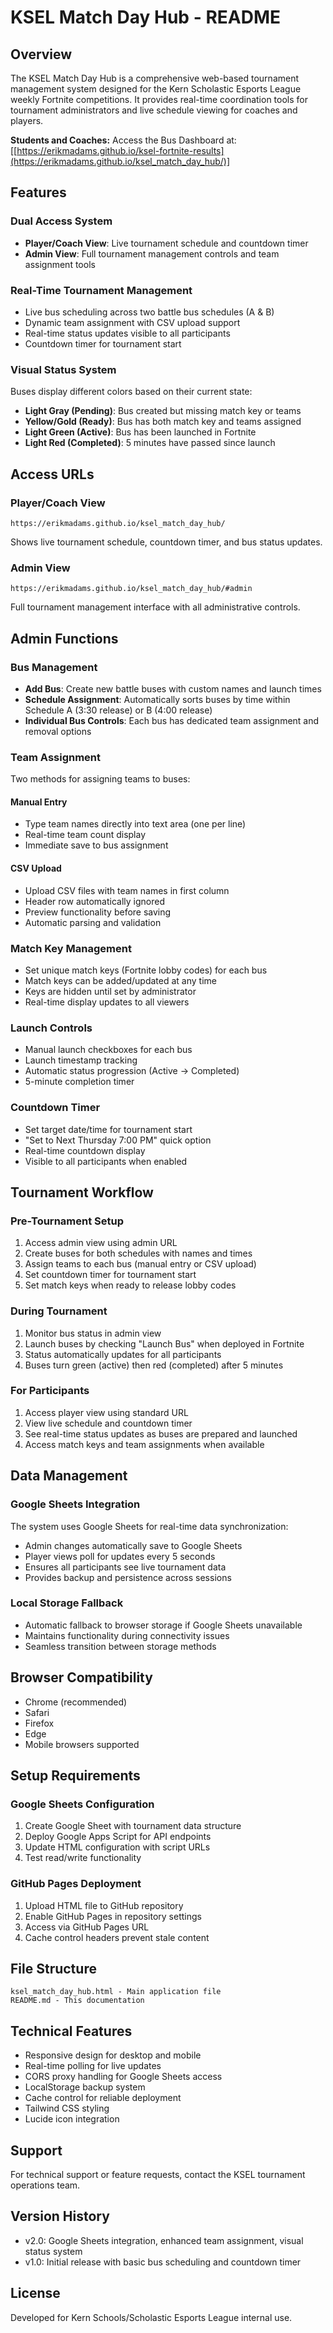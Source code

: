 # KSEL Match Day Hub - README

## Overview
The KSEL Match Day Hub is a comprehensive web-based tournament management system designed for the Kern Scholastic Esports League weekly Fortnite competitions. It provides real-time coordination tools for tournament administrators and live schedule viewing for coaches and players.

**Students and Coaches:** Access the Bus Dashboard at: [[https://erikmadams.github.io/ksel-fortnite-results](https://erikmadams.github.io/ksel_match_day_hub/)]

## Features

### Dual Access System
- **Player/Coach View**: Live tournament schedule and countdown timer
- **Admin View**: Full tournament management controls and team assignment tools

### Real-Time Tournament Management
- Live bus scheduling across two battle bus schedules (A & B)
- Dynamic team assignment with CSV upload support
- Real-time status updates visible to all participants
- Countdown timer for tournament start

### Visual Status System
Buses display different colors based on their current state:
- **Light Gray (Pending)**: Bus created but missing match key or teams
- **Yellow/Gold (Ready)**: Bus has both match key and teams assigned  
- **Light Green (Active)**: Bus has been launched in Fortnite
- **Light Red (Completed)**: 5 minutes have passed since launch

## Access URLs

### Player/Coach View
```
https://erikmadams.github.io/ksel_match_day_hub/
```
Shows live tournament schedule, countdown timer, and bus status updates.

### Admin View
```
https://erikmadams.github.io/ksel_match_day_hub/#admin
```
Full tournament management interface with all administrative controls.

## Admin Functions

### Bus Management
- **Add Bus**: Create new battle buses with custom names and launch times
- **Schedule Assignment**: Automatically sorts buses by time within Schedule A (3:30 release) or B (4:00 release)
- **Individual Bus Controls**: Each bus has dedicated team assignment and removal options

### Team Assignment
Two methods for assigning teams to buses:

#### Manual Entry
- Type team names directly into text area (one per line)
- Real-time team count display
- Immediate save to bus assignment

#### CSV Upload
- Upload CSV files with team names in first column
- Header row automatically ignored
- Preview functionality before saving
- Automatic parsing and validation

### Match Key Management
- Set unique match keys (Fortnite lobby codes) for each bus
- Match keys can be added/updated at any time
- Keys are hidden until set by administrator
- Real-time display updates to all viewers

### Launch Controls
- Manual launch checkboxes for each bus
- Launch timestamp tracking
- Automatic status progression (Active → Completed)
- 5-minute completion timer

### Countdown Timer
- Set target date/time for tournament start
- "Set to Next Thursday 7:00 PM" quick option
- Real-time countdown display
- Visible to all participants when enabled

## Tournament Workflow

### Pre-Tournament Setup
1. Access admin view using admin URL
2. Create buses for both schedules with names and times
3. Assign teams to each bus (manual entry or CSV upload)
4. Set countdown timer for tournament start
5. Set match keys when ready to release lobby codes

### During Tournament
1. Monitor bus status in admin view
2. Launch buses by checking "Launch Bus" when deployed in Fortnite
3. Status automatically updates for all participants
4. Buses turn green (active) then red (completed) after 5 minutes

### For Participants
1. Access player view using standard URL
2. View live schedule and countdown timer
3. See real-time status updates as buses are prepared and launched
4. Access match keys and team assignments when available

## Data Management

### Google Sheets Integration
The system uses Google Sheets for real-time data synchronization:
- Admin changes automatically save to Google Sheets
- Player views poll for updates every 5 seconds
- Ensures all participants see live tournament data
- Provides backup and persistence across sessions

### Local Storage Fallback
- Automatic fallback to browser storage if Google Sheets unavailable
- Maintains functionality during connectivity issues
- Seamless transition between storage methods

## Browser Compatibility
- Chrome (recommended)
- Safari
- Firefox
- Edge
- Mobile browsers supported

## Setup Requirements

### Google Sheets Configuration
1. Create Google Sheet with tournament data structure
2. Deploy Google Apps Script for API endpoints
3. Update HTML configuration with script URLs
4. Test read/write functionality

### GitHub Pages Deployment
1. Upload HTML file to GitHub repository
2. Enable GitHub Pages in repository settings
3. Access via GitHub Pages URL
4. Cache control headers prevent stale content

## File Structure
```
ksel_match_day_hub.html - Main application file
README.md - This documentation
```

## Technical Features
- Responsive design for desktop and mobile
- Real-time polling for live updates
- CORS proxy handling for Google Sheets access
- LocalStorage backup system
- Cache control for reliable deployment
- Tailwind CSS styling
- Lucide icon integration

## Support
For technical support or feature requests, contact the KSEL tournament operations team.

## Version History
- v2.0: Google Sheets integration, enhanced team assignment, visual status system
- v1.0: Initial release with basic bus scheduling and countdown timer

## License
Developed for Kern Schools/Scholastic Esports League internal use.
